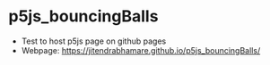# p5js_bouncingBalls
- Test to host p5js page on github pages
- Webpage: https://jitendrabhamare.github.io/p5js_bouncingBalls/
